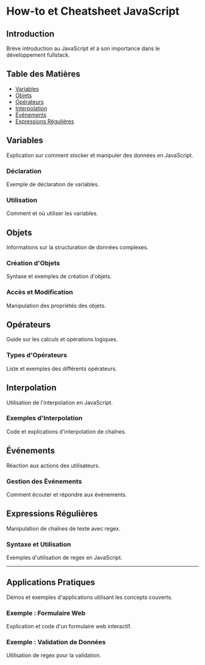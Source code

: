 # How-to et Cheatsheet JavaScript

## Introduction
Brève introduction au JavaScript et à son importance dans le développement fullstack.

## Table des Matières
- [Variables](#variables)
- [Objets](#objets)
- [Opérateurs](#opérateurs)
- [Interpolation](#interpolation)
- [Événements](#événements)
- [Expressions Régulières](#expressions-régulières)

## Variables
Explication sur comment stocker et manipuler des données en JavaScript.

### Déclaration
Exemple de déclaration de variables.


### Utilisation
Comment et où utiliser les variables.

## Objets
Informations sur la structuration de données complexes.

### Création d'Objets
Syntaxe et exemples de création d'objets.

### Accès et Modification
Manipulation des propriétés des objets.

## Opérateurs
Guide sur les calculs et opérations logiques.

### Types d'Opérateurs
Liste et exemples des différents opérateurs.

## Interpolation
Utilisation de l'interpolation en JavaScript.

### Exemples d'Interpolation
Code et explications d'interpolation de chaînes.

## Événements
Réaction aux actions des utilisateurs.

### Gestion des Événements
Comment écouter et répondre aux événements.

## Expressions Régulières
Manipulation de chaînes de texte avec regex.

### Syntaxe et Utilisation
Exemples d'utilisation de regex en JavaScript.

---

## Applications Pratiques
Démos et exemples d'applications utilisant les concepts couverts.

### Exemple : Formulaire Web
Explication et code d'un formulaire web interactif.

### Exemple : Validation de Données
Utilisation de regex pour la validation.
